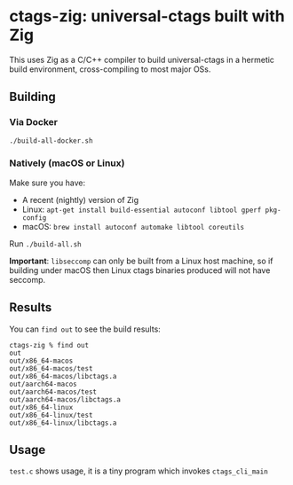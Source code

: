 # ctags-zig: universal-ctags built with Zig

This uses Zig as a C/C++ compiler to build universal-ctags in a hermetic build environment, cross-compiling to most major OSs.

## Building

### Via Docker

```sh
./build-all-docker.sh
```

### Natively (macOS or Linux)

Make sure you have:

* A recent (nightly) version of Zig
* Linux: `apt-get install build-essential autoconf libtool gperf pkg-config`
* macOS: `brew install autoconf automake libtool coreutils`

Run `./build-all.sh`

**Important**: `libseccomp` can only be built from a Linux host machine, so if building under macOS then Linux ctags binaries produced will not have seccomp.

## Results

You can `find out` to see the build results:

```
ctags-zig % find out 
out
out/x86_64-macos
out/x86_64-macos/test
out/x86_64-macos/libctags.a
out/aarch64-macos
out/aarch64-macos/test
out/aarch64-macos/libctags.a
out/x86_64-linux
out/x86_64-linux/test
out/x86_64-linux/libctags.a
```

## Usage

`test.c` shows usage, it is a tiny program which invokes `ctags_cli_main`
